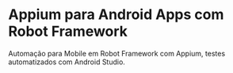 # Appium para Android Apps com Robot Framework

Automação para Mobile em Robot Framework com Appium, testes automatizados com Android Studio.
